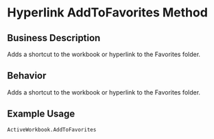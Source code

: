 # Hyperlink AddToFavorites Method

## Business Description
Adds a shortcut to the workbook or hyperlink to the Favorites folder.

## Behavior
Adds a shortcut to the workbook or hyperlink to the Favorites folder.

## Example Usage
```vba
ActiveWorkbook.AddToFavorites
```
